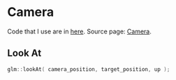 # Camera

Code that I use are in [here](#the-code-that-we-use).
Source page: [Camera](https://learnopengl.com/Getting-started/Camera).


## Look At
```c++
glm::lookAt( camera_position, target_position, up );
```

